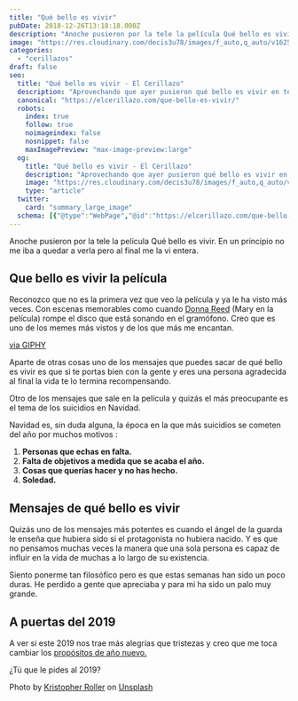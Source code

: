 ```yaml
---
title: "Qué bello es vivir"
pubDate: 2018-12-26T13:18:18.000Z
description: "Anoche pusieron por la tele la película Qué bello es vivir. En un principio no me iba a quedar a verla pero al final me la vi entera."
image: "https://res.cloudinary.com/decis3u78/images/f_auto,q_auto/v1625696274/que-bello-es-vivir_916b3d39/que-bello-es-vivir_916b3d39.jpg?_i=AA"
categories:
  - "cerillazos"
draft: false
seo:
  title: "Qué bello es vivir - El Cerillazo"
  description: "Aprovechando que ayer pusieron qué bello es vivir en televisión hablo un poco de sus mensajes y de lo que significan estas fiestas para algunas personas."
  canonical: "https://elcerillazo.com/que-bello-es-vivir/"
  robots:
    index: true
    follow: true
    noimageindex: false
    nosnippet: false
    maxImagePreview: "max-image-preview:large"
  og:
    title: "Qué bello es vivir - El Cerillazo"
    description: "Aprovechando que ayer pusieron qué bello es vivir en televisión hablo un poco de sus mensajes y de lo que significan estas fiestas para algunas personas."
    image: "https://res.cloudinary.com/decis3u78/images/f_auto,q_auto/v1625696274/que-bello-es-vivir_916b3d39/que-bello-es-vivir_916b3d39.jpg?_i=AA"
    type: "article"
  twitter:
    card: "summary_large_image"
  schema: [{"@type":"WebPage","@id":"https://elcerillazo.com/que-bello-es-vivir/","url":"https://elcerillazo.com/que-bello-es-vivir/","name":"Qué bello es vivir - El Cerillazo","isPartOf":{"@id":"https://elcerillazo.com/#website"},"primaryImageOfPage":{"@id":"https://elcerillazo.com/que-bello-es-vivir/#primaryimage"},"image":{"@id":"https://elcerillazo.com/que-bello-es-vivir/#primaryimage"},"thumbnailUrl":"https://res.cloudinary.com/decis3u78/images/f_auto,q_auto/v1625696274/que-bello-es-vivir_916b3d39/que-bello-es-vivir_916b3d39.jpg?_i=AA","datePublished":"2018-12-26T14:18:18+00:00","dateModified":"2018-12-26T14:19:47+00:00","author":{"@id":"https://elcerillazo.com/#/schema/person/368d5b496aeaf077b307f248a72abcd9"},"description":"Aprovechando que ayer pusieron qué bello es vivir en televisión hablo un poco de sus mensajes y de lo que significan estas fiestas para algunas personas.","breadcrumb":{"@id":"https://elcerillazo.com/que-bello-es-vivir/#breadcrumb"},"inLanguage":"es","potentialAction":[{"@type":"ReadAction","target":["https://elcerillazo.com/que-bello-es-vivir/"]}]},{"@type":"ImageObject","inLanguage":"es","@id":"https://elcerillazo.com/que-bello-es-vivir/#primaryimage","url":"https://res.cloudinary.com/decis3u78/images/f_auto,q_auto/v1625696274/que-bello-es-vivir_916b3d39/que-bello-es-vivir_916b3d39.jpg?_i=AA","contentUrl":"https://res.cloudinary.com/decis3u78/images/f_auto,q_auto/v1625696274/que-bello-es-vivir_916b3d39/que-bello-es-vivir_916b3d39.jpg?_i=AA","width":800,"height":605,"caption":"Qué bello es vivir"},{"@type":"BreadcrumbList","@id":"https://elcerillazo.com/que-bello-es-vivir/#breadcrumb","itemListElement":[{"@type":"ListItem","position":1,"name":"Portada","item":"https://elcerillazo.com/"},{"@type":"ListItem","position":2,"name":"Qué bello es vivir"}]},{"@type":"WebSite","@id":"https://elcerillazo.com/#website","url":"https://elcerillazo.com/","name":"El Cerillazo","description":"De pequeño hacía hogueras y jugaba con cerillas","potentialAction":[{"@type":"SearchAction","target":{"@type":"EntryPoint","urlTemplate":"https://elcerillazo.com/?s={search_term_string}"},"query-input":{"@type":"PropertyValueSpecification","valueRequired":true,"valueName":"search_term_string"}}],"inLanguage":"es"},{"@type":"Person","@id":"https://elcerillazo.com/#/schema/person/368d5b496aeaf077b307f248a72abcd9","name":"montywp","url":"https://elcerillazo.com/author/montywp/"}]
---
```


Anoche pusieron por la tele la película Qué bello es vivir. En un principio no me iba a quedar a verla pero al final me la vi entera.

## Que bello es vivir la película

Reconozco que no es la primera vez que veo la película y ya le ha visto más veces. Con escenas memorables como cuando [Donna Reed](https://es.wikipedia.org/wiki/Donna_Reed) (Mary en la película) rompe el disco que está sonando en el gramófono. Creo que es uno de los memes más vistos y de los que más me encantan.

[via GIPHY](https://giphy.com/gifs/vintage-bw-retro-ZJwrPJzxYjNks)

Aparte de otras cosas uno de los mensajes que puedes sacar de qué bello es vivir es que si te portas bien con la gente y eres una persona agradecida al final la vida te lo termina recompensando.

Otro de los mensajes que sale en la película y quizás el más preocupante es el tema de los suicidios en Navidad.

Navidad es, sin duda alguna, la época en la que más suicidios se cometen del año por muchos motivos :

1.  **Personas que echas en falta.**
2.  **Falta de objetivos a medida que se acaba el año.**
3.  **Cosas que querías hacer y no has hecho.**
4.  **Soledad.**

## Mensajes de qué bello es vivir

Quizás uno de los mensajes más potentes es cuando el ángel de la guarda le enseña que hubiera sido si el protagonista no hubiera nacido. Y es que no pensamos muchas veces la manera que una sola persona es capaz de influir en la vida de muchas a lo largo de su existencia.

Siento ponerme tan filosófico pero es que estas semanas han sido un poco duras. He perdido a gente que apreciaba y para mi ha sido un palo muy grande.

## A puertas del 2019

A ver si este 2019 nos trae más alegrías que tristezas y creo que me toca cambiar los [propósitos de año nuevo.](https://elcerillazo.com/propositos-nuevo-anio/)

¿Tú que le pides al 2019?

Photo by [Kristopher Roller](https://unsplash.com/photos/PC_lbSSxCZE?utm_source=unsplash&utm_medium=referral&utm_content=creditCopyText) on [Unsplash](https://unsplash.com/search/photos/life?utm_source=unsplash&utm_medium=referral&utm_content=creditCopyText)